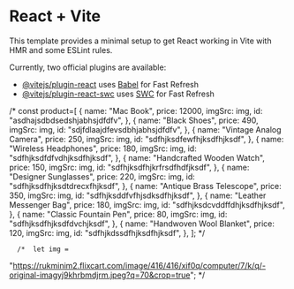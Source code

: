 # React + Vite

This template provides a minimal setup to get React working in Vite with HMR and some ESLint rules.

Currently, two official plugins are available:

- [@vitejs/plugin-react](https://github.com/vitejs/vite-plugin-react/blob/main/packages/plugin-react/README.md) uses [Babel](https://babeljs.io/) for Fast Refresh
- [@vitejs/plugin-react-swc](https://github.com/vitejs/vite-plugin-react-swc) uses [SWC](https://swc.rs/) for Fast Refresh




 /* const product=[
        {
          name: "Mac Book",
          price: 12000,
          imgSrc: img,
          id: "asdhajsdbdsedshjabhsjdfdfv",
        },
        {
          name: "Black Shoes",
          price: 490,
          imgSrc: img,
          id: "sdjfdlaajdfevsdbhjabhsjdfdfv",
        },
        {
          name: "Vintage Analog Camera",
          price: 250,
          imgSrc: img,
          id: "sdfhjksdfewfhjksdfhjksdf",
        },
        {
          name: "Wireless Headphones",
          price: 180,
          imgSrc: img,
          id: "sdfhjksdfdfvdhjksdfhjksdf",
        },
        {
          name: "Handcrafted Wooden Watch",
          price: 150,
          imgSrc: img,
          id: "sdfhjksdfhjkrfrsdfhdfjksdf",
        },
        {
          name: "Designer Sunglasses",
          price: 220,
          imgSrc: img,
          id: "sdfhjksdfhjksdtdrecxfhjksdf",
        },
        {
          name: "Antique Brass Telescope",
          price: 350,
          imgSrc: img,
          id: "sdfhjksddfvfhjsdksdfhjksdf",
        },
        {
          name: "Leather Messenger Bag",
          price: 180,
          imgSrc: img,
          id: "sdfhjksdcvddffdhjksdfhjksdf",
        },
        {
          name: "Classic Fountain Pen",
          price: 80,
          imgSrc: img,
          id: "sdfhjksdfhjksdfdvchjksdf",
        },
        {
          name: "Handwoven Wool Blanket",
          price: 120,
          imgSrc: img,
          id: "sdfhjkdssdfhjksdfhjksdf",
        },
      ]; */
      

      /*  let img =
  "https://rukminim2.flixcart.com/image/416/416/xif0q/computer/7/k/q/-original-imagyj9khrbmdjrm.jpeg?q=70&crop=true";
  */